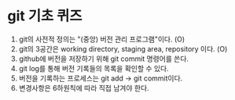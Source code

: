 # git 기초 퀴즈
1. git의 사전적 정의는 "(중앙) 버전 관리 프로그램"이다. (O)
2. git의 3공간은 working directory, staging area, repository 이다. (O)
3. github에 버전을 저장하기 위해 git commit 명령어를 쓴다.
4. git log를 통해 버전 기록들의 목록을 확인할 수 있다. 
5. 버전을 기록하는 프로세스는 git add -> git commit이다.
6. 변경사항은 6하원칙에 따라 직접 남겨야 한다.